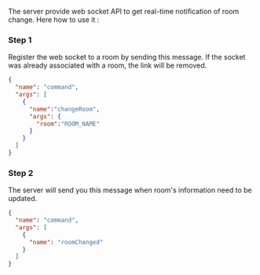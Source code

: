 The server provide web socket API to get real-time notification of room change. Here how to use it :

### Step 1 ###
Register the web socket to a room by sending this message. If the socket was already associated with a room, the link will be removed.

```json
{
  "name": "command",
  "args": [
    {
      "name":"changeRoom",
      "args": {
        "room":"ROOM_NAME"
      }
    }
  ]
}
```

### Step 2 ###

The server will send you this message when room's information need to be updated.

```json
{
  "name": "command",
  "args": [
    {
      "name": "roomChanged"
    }
  ]
}
```